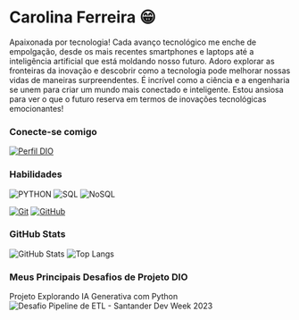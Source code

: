 # Carolina Ferreira 😁

Apaixonada por tecnologia! 
Cada avanço tecnológico me enche de empolgação, desde os mais recentes smartphones e laptops até a inteligência artificial que está moldando nosso futuro. Adoro explorar as fronteiras da inovação e descobrir como a tecnologia pode melhorar nossas vidas de maneiras surpreendentes. 
É incrível como a ciência e a engenharia se unem para criar um mundo mais conectado e inteligente. Estou ansiosa para ver o que o futuro reserva em termos de inovações tecnológicas emocionantes!


### Conecte-se comigo
[![Perfil DIO](https://img.shields.io/badge/-Meu%20Perfil%20na%20DIO-30A3DC?style=for-the-badge)](https://web.dio.me/users/carolferreira_negra/)

### Habilidades
![PYTHON](https://img.shields.io/badge/PYTHON%20-%20blue)
![SQL](https://img.shields.io/badge/SQL-%20pink)
![NoSQL](https://img.shields.io/badge/NoSQL-%20orange)

[![Git](https://img.shields.io/badge/Git-000?style=for-the-badge&logo=git&logoColor=E94D5F)](https://git-scm.com/doc) 
[![GitHub](https://img.shields.io/badge/GitHub-000?style=for-the-badge&logo=github&logoColor=30A3DC)](https://docs.github.com/)

### GitHub Stats
![GitHub Stats](https://github-readme-stats.vercel.app/api?username=carolferreiras&theme=transparent&bg_color=000&border_color=30A3DC&show_icons=true&icon_color=30A3DC&title_color=E94D5F&text_color=FFF)
![Top Langs](https://github-readme-stats-git-masterrstaa-rickstaa.vercel.app/api/top-langs/?username=carolferreiras&layout=compact&bg_color=000&border_color=30A3DC&title_color=E94D5F&text_color=FFF)

### Meus Principais Desafios de Projeto DIO
Projeto Explorando IA Generativa com Python
![Desafio Pipeline de ETL - Santander Dev Week 2023 ](https://colab.research.google.com/drive/1SF_Q3AybFPozCcoFBptDSFbMk-6IVGF-?usp=sharing#scrollTo=n1w78kNxTrZY)

<!---
carolferreiras/carolferreiras is a ✨ special ✨ repository because its `README.md` (this file) appears on your GitHub profile.
You can click the Preview link to take a look at your changes.
--->
